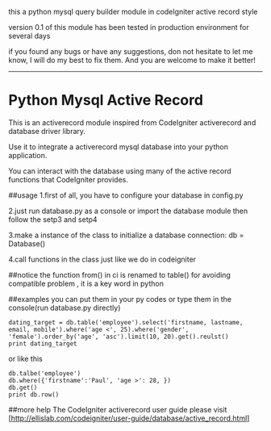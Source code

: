this a python mysql query builder module in codeIgniter active record style

version 0.1 of this module has been tested in production environment for several days

if you found any bugs or have any suggestions, don not hesitate to let me know, I will do my best to fix them. And you are welcome to make it better!

---

# Python Mysql Active Record

This is an activerecord module inspired from CodeIgniter activerecord and database driver library.

Use it to integrate a activerecord mysql database into your python application.

You can interact with the database using many of the active record functions that CodeIgniter provides.

##usage
1.first of all, you have to configure your database in config.py

2.just run database.py as a console or import the database module then follow the setp3 and setp4

3.make a instance of the class to initialize a database connection: db = Database()

4.call functions in the class just like we do in codeigniter

##notice
the function from() in ci is renamed to table() for avoiding compatible problem , it is a key word in python

##examples
you can put them in your py codes or type them in the console(run database.py directly)

	dating_target = db.table('employee').select('firstname, lastname, email, mobile').where('age <', 25).where('gender', 'female').order_by('age', 'asc').limit(10, 20).get().reulst()
	print dating_target
	
or like this

	db.talbe('employee')
	db.where({'firstname':'Paul', 'age >': 28, })
	db.get()
	print db.row()

##more help
The CodeIgniter activerecord user guide please visit [http://ellislab.com/codeigniter/user-guide/database/active_record.html]
